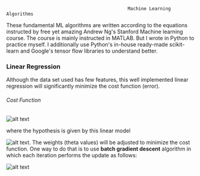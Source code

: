                                                  Machine Learning Algorithms
             
These fundamental ML algorithms are written according to the equations instructed by free yet amazing Andrew Ng's Stanford Machine learning course. The course is mainly instructed in MATLAB. But I wrote in Python to practice myself. I additionally use Python's in-house ready-made scikit-learn and Google's tensor flow libraries to understand better.
                                               
                                               
### Linear Regression

Although the data set used has few features, this well implemented linear regression will significantly minimize the cost function (error). 

###### Cost Function

![alt text](https://github.com/PyayAungSan/Machine-Learning/blob/master/img/Cost_Function.png)

where the hypothesis is given by this linear model

![alt text](https://github.com/PyayAungSan/Machine-Learning/blob/master/img/hypothesis.png). The weights (theta values) will be adjusted to minimize the cost function. One way to do that is to use **batch gradient descent** algorithm in which each iteration performs the update as follows:

![alt text](https://github.com/PyayAungSan/Machine-Learning/blob/master/img/gd.png)


                                               
